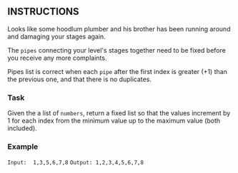 ## INSTRUCTIONS

Looks like some hoodlum plumber and his brother has been running around and damaging your stages again.

The `pipes` connecting your level's stages together need to be fixed before you receive any more complaints.

Pipes list is correct when each `pipe` after the first index is greater (+1) than the previous one, and that there is no duplicates.

### Task
Given the a list of `numbers`, return a fixed list so that the values increment by 1 for each index from the minimum value up to the maximum value (both included).

### Example
`Input:  1,3,5,6,7,8` `Output: 1,2,3,4,5,6,7,8`